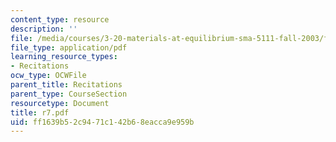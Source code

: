 ```yaml
---
content_type: resource
description: ''
file: /media/courses/3-20-materials-at-equilibrium-sma-5111-fall-2003/ff1639b52c9471c142b68eacca9e959b_r7.pdf
file_type: application/pdf
learning_resource_types:
- Recitations
ocw_type: OCWFile
parent_title: Recitations
parent_type: CourseSection
resourcetype: Document
title: r7.pdf
uid: ff1639b5-2c94-71c1-42b6-8eacca9e959b
---
```

